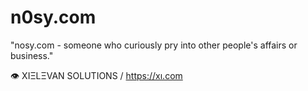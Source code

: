 # n0sy.com

"nosy.com - someone who curiously pry into other people's affairs or business."

👁 XIΞLΞVAN SOLUTIONS / https://xı.com